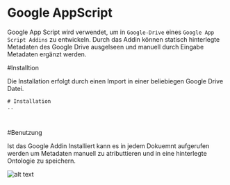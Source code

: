 # Google AppScript

 Google App Script wird verwendet, um in `Google-Drive` 
 eines `Google App Script Addins` zu entwickeln.
 Durch das Addin können statisch hinterlegte Metadaten des Google
 Drive ausgelseen und manuell durch Eingabe Metadaten ergänzt werden. 
 
#Installtion 

Die Installation erfolgt durch einen Import in einer beliebiegen 
Google Drive Datei.

```
# Installation 
.. 

 
```



#Benutzung 

Ist das Google Addin Installiert kann es in jedem Dokuemnt 
aufgerufen werden um Metadaten manuell zu atributtieren und 
in eine hinterlegte Ontologie zu speichern. 

![alt text](https://raw.githubusercontent.com/username/projectname/branch/path/to/img.png)




